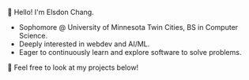 👋 Hello! I'm Elsdon Chang.<br>
<ul>
    <li>Sophomore @ University of Minnesota Twin Cities, BS in Computer Science.</li>
    <li>Deeply interested in webdev and AI/ML.</li>
    <li>Eager to continuously learn and explore software to solve problems.</li>
</ul>

🚀 Feel free to look at my projects below!<br>
